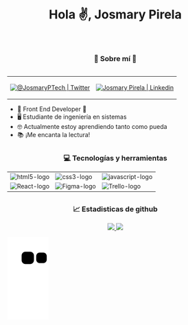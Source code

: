 <div align="center">
  <h1 align="center">Hola ✌, Josmary Pirela</h1>
  </div>
 
  <img src="https://github.com/Josmaryppirelag/Josmarypirelag/blob/ba0bf9d21b8b12f177df33ac45f6ea6e9badd633/FRONT%20END%20DEVELOPER.png" alt="">
  
  ## <h3 align="center">🌠 Sobre mí 🌠</h3> <table align="right">
<tr>
<td>

<a href="https://twitter.com/JosmaryPTech"><img align="center" alt="@JosmaryPTech | Twitter" width="35px" src="https://github.com/Josmaryppirelag/Josmarypirelag/blob/a3dc1d190609a27cb43762df93bd74ba2933b3d9/icons8-twitter-64.png"/></a>

</td>
  <td>

<a href="https://www.linkedin.com/in/josmary-paola-pirela-gonzalez/"><img align="center" alt="Josmary Pirela | Linkedin" width="35px" src="https://github.com/Josmaryppirelag/Josmarypirelag/blob/e69541e9bea8cdea40cc40ce23712eb12f6b9b98/icons8-linkedin-64.png"/></a>

</td>
</tr>
</table>

  - 🌟 Front End Developer 🌟
  - 🖥 Estudiante de ingeniería en sistemas
  - 🤓 Actualmente estoy aprendiendo tanto como pueda
  - 📚 ¡Me encanta la lectura!
  
  ## <h3 align="center">💻 Tecnologías y herramientas </h3>

<table align="center">
<tr>
<td>
<img src="https://github.com/Josmaryppirelag/Josmarypirelag/blob/2da03afdbcf241052b9dc13ce18503a526bcdb81/.github/assets/img/icons8-html5-64.png" alt="html5-logo">
</td>
<td>
<img src="https://github.com/Josmaryppirelag/Josmarypirelag/blob/2da03afdbcf241052b9dc13ce18503a526bcdb81/.github/assets/img/icons8-tipo-de-archivo-css-64.png" alt="css3-logo">
</td> 
<td>
<img src="https://github.com/Josmaryppirelag/Josmarypirelag/blob/2da03afdbcf241052b9dc13ce18503a526bcdb81/.github/assets/img/icons8-javascript-64.png" alt="javascript-logo">
</td> 
</tr>
<tr>
<td>
<img src="https://github.com/Josmaryppirelag/Josmarypirelag/blob/2da03afdbcf241052b9dc13ce18503a526bcdb81/.github/assets/img/icons8-reaccionar-nativo-64.png" alt="React-logo">
</td> 
<td>
<img src="https://github.com/Josmaryppirelag/Josmarypirelag/blob/2da03afdbcf241052b9dc13ce18503a526bcdb81/.github/assets/img/icons8-figma-64.png" alt="Figma-logo">
</td> 
<td>
<img src="https://github.com/Josmaryppirelag/Josmarypirelag/blob/2da03afdbcf241052b9dc13ce18503a526bcdb81/.github/assets/img/icons8-trello-64.png" alt="Trello-logo">
</td>
 </tr> 
 </table>

  ## <h3 align="center">📈 Estadisticas de github</h3>
<div align="center">
  <a href="https://github.com/mctechnology17">
  <img height="180em" src="https://github-readme-stats.vercel.app/api?username=Josmaryppirelag&show_icons=true&theme=radical&include_all_commits=true&count_private=true"/>
  <img height="180em" src="https://github-readme-stats.vercel.app/api/top-langs/?username=Josmaryppirelag&layout=compact&langs_count=7&theme=radical"/>
</div>

![Snake animation](https://github.com/mctechnology17/mctechnology17/blob/output/github-contribution-grid-snake.svg)

  </div>
